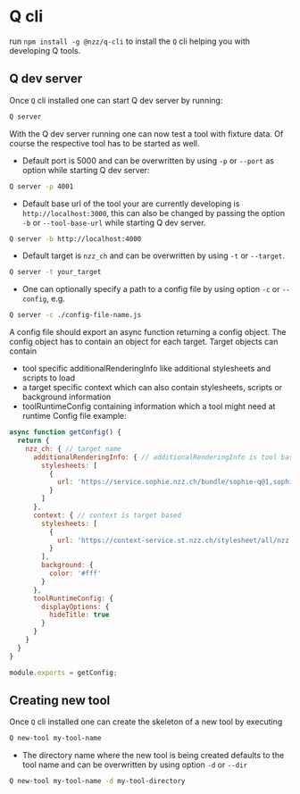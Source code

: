 # Q cli

run `npm install -g @nzz/q-cli` to install the `Q` cli helping you with developing Q tools.

## Q dev server
Once `Q` cli installed one can start Q dev server by running:

```bash
Q server
```

With the Q dev server running one can now test a tool with fixture data. Of course the respective tool has to be started as well.

- Default port is 5000 and can be overwritten by using `-p` or `--port` as option while starting Q dev server: 
```bash
Q server -p 4001
``` 

- Default base url of the tool your are currently developing is `http://localhost:3000`, this can also be changed by passing the option `-b` or `--tool-base-url` while starting Q dev server.
```bash
Q server -b http://localhost:4000
```

- Default target is `nzz_ch` and can be overwritten by using `-t` or `--target`.
```bash
Q server -t your_target
```

- One can optionally specify a path to a config file by using option `-c` or `--config`, e.g. 
```bash
Q server -c ./config-file-name.js
``` 
A config file should export an async function returning a config object. The config object has to contain an object for each target. Target objects can contain 
- tool specific additionalRenderingInfo like additional stylesheets and scripts to load
- a target specific context which can also contain stylesheets, scripts or background information
- toolRuntimeConfig containing information which a tool might need at runtime
Config file example:
```js
async function getConfig() {
  return {
    nzz_ch: { // target name
      additionalRenderingInfo: { // additionalRenderingInfo is tool based
        stylesheets: [
          {
            url: 'https://service.sophie.nzz.ch/bundle/sophie-q@1,sophie-font@1,sophie-color@1,sophie-viz-color@1,sophie-input@1.css'
          }
        ]
      },
      context: { // context is target based
        stylesheets: [
          {
            url: 'https://context-service.st.nzz.ch/stylesheet/all/nzz.ch.css'
          }
        ],
        background: {
          color: '#fff'
        }
      },
      toolRuntimeConfig: {
        displayOptions: {
          hideTitle: true
        }
      }
    }
  }
}

module.exports = getConfig;
```

## Creating new tool

Once `Q` cli installed one can create the skeleton of a new tool by executing
```bash
Q new-tool my-tool-name
```

- The directory name where the new tool is being created defaults to the tool name and can be overwritten by using option `-d` or `--dir`
```bash
Q new-tool my-tool-name -d my-tool-directory
```